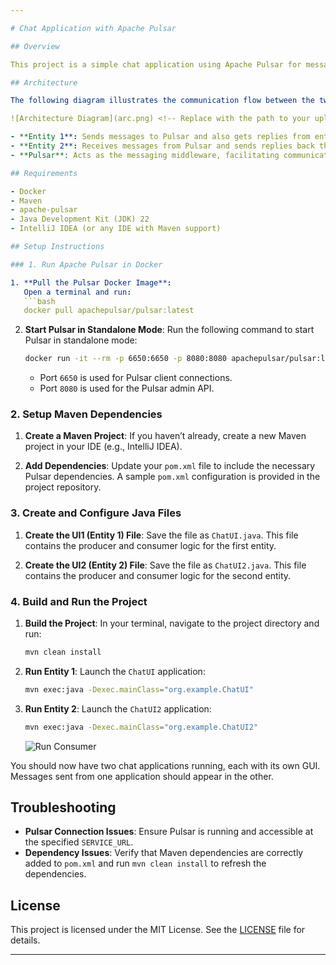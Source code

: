 ```yaml
---

# Chat Application with Apache Pulsar

## Overview

This project is a simple chat application using Apache Pulsar for messaging, with a Java Swing GUI. It consists of two separate Java applications that act as producers and consumers. Each application can send and receive messages through Pulsar.

## Architecture

The following diagram illustrates the communication flow between the two entities using Apache Pulsar:

![Architecture Diagram](arc.png) <!-- Replace with the path to your uploaded image -->

- **Entity 1**: Sends messages to Pulsar and also gets replies from entity2 through pulsars.
- **Entity 2**: Receives messages from Pulsar and sends replies back through Pulsar.
- **Pulsar**: Acts as the messaging middleware, facilitating communication between Entity 1 and Entity 2.

## Requirements

- Docker
- Maven
- apache-pulsar
- Java Development Kit (JDK) 22
- IntelliJ IDEA (or any IDE with Maven support)

## Setup Instructions

### 1. Run Apache Pulsar in Docker

1. **Pull the Pulsar Docker Image**:
   Open a terminal and run:
   ```bash
   docker pull apachepulsar/pulsar:latest
   ```

2. **Start Pulsar in Standalone Mode**:
   Run the following command to start Pulsar in standalone mode:
   ```bash
   docker run -it --rm -p 6650:6650 -p 8080:8080 apachepulsar/pulsar:latest bin/pulsar standalone
   ```
   - Port `6650` is used for Pulsar client connections.
   - Port `8080` is used for the Pulsar admin API.

### 2. Setup Maven Dependencies

1. **Create a Maven Project**:
   If you haven’t already, create a new Maven project in your IDE (e.g., IntelliJ IDEA).

2. **Add Dependencies**:
   Update your `pom.xml` file to include the necessary Pulsar dependencies. A sample `pom.xml` configuration is provided in the project repository.

### 3. Create and Configure Java Files

1. **Create the UI1 (Entity 1) File**:
   Save the file as `ChatUI.java`. This file contains the producer and consumer logic for the first entity.

2. **Create the UI2 (Entity 2) File**:
   Save the file as `ChatUI2.java`. This file contains the producer and consumer logic for the second entity.

### 4. Build and Run the Project

1. **Build the Project**:
   In your terminal, navigate to the project directory and run:
   ```bash
   mvn clean install
   ```

2. **Run Entity 1**:
   Launch the `ChatUI` application:
   ```bash
   mvn exec:java -Dexec.mainClass="org.example.ChatUI"
   ```

3. **Run Entity 2**:
   Launch the `ChatUI2` application:
   ```bash
   mvn exec:java -Dexec.mainClass="org.example.ChatUI2"
   ```
   ![Run Consumer](output.png) <!-- Add image if available -->

You should now have two chat applications running, each with its own GUI. Messages sent from one application should appear in the other.

## Troubleshooting

- **Pulsar Connection Issues**: Ensure Pulsar is running and accessible at the specified `SERVICE_URL`.
- **Dependency Issues**: Verify that Maven dependencies are correctly added to `pom.xml` and run `mvn clean install` to refresh the dependencies.

## License

This project is licensed under the MIT License. See the [LICENSE](LICENSE) file for details.

---
```


